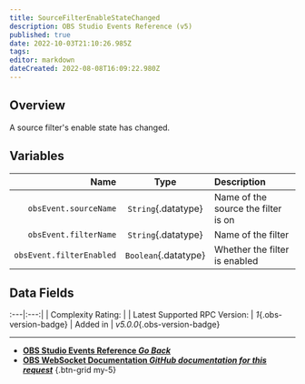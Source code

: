 ```yaml
---
title: SourceFilterEnableStateChanged
description: OBS Studio Events Reference (v5)
published: true
date: 2022-10-03T21:10:26.985Z
tags: 
editor: markdown
dateCreated: 2022-08-08T16:09:22.980Z
---
```


## Overview
A source filter's enable state has changed.

## Variables
Name | Type | Description | 
----:|:----:|:------------|
`obsEvent.sourceName` | `String`{.datatype} | Name of the source the filter is on
`obsEvent.filterName` | `String`{.datatype} | Name of the filter
`obsEvent.filterEnabled` | `Boolean`{.datatype} | Whether the filter is enabled

## Data Fields
:---|:---:|
| Complexity Rating: | <span class="stars stars--3"></span>
| Latest Supported RPC Version: | *1*{.obs-version-badge}
| Added in | *v5.0.0*{.obs-version-badge}

---

- [<i class="mdi mdi-chevron-left"></i>**OBS Studio Events Reference *Go Back***](/en/Broadcasters/OBS/Events)
- [<i class="mdi mdi-github"></i> **OBS WebSocket Documentation *GitHub documentation for this request***](https://github.com/obsproject/obs-websocket/blob/master/docs/generated/protocol.md#sourcefilterenablestatechanged)
{.btn-grid my-5}